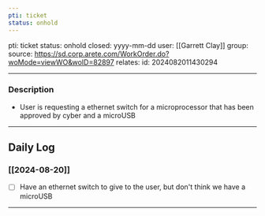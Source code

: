 ```yaml
---
pti: ticket
status: onhold
---
```

pti: ticket 
status: onhold
closed: yyyy-mm-dd
user: [[Garrett Clay]]
group: 
source: https://sd.corp.arete.com/WorkOrder.do?woMode=viewWO&woID=82897
relates: 
id: 2024082011430294

---
### Description
- User is requesting a ethernet switch for a microprocessor that has been approved by cyber and a microUSB
---
## Daily Log
### [[2024-08-20]]
- [ ] Have an ethernet switch to give to the user, but don't think we have a microUSB 
---




